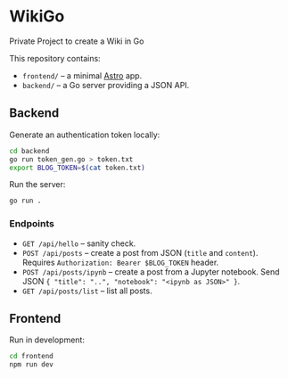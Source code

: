 # WikiGo
Private Project to create a Wiki in Go

This repository contains:

- `frontend/` – a minimal [Astro](https://astro.build/) app.
- `backend/` – a Go server providing a JSON API.

## Backend

Generate an authentication token locally:

```bash
cd backend
go run token_gen.go > token.txt
export BLOG_TOKEN=$(cat token.txt)
```

Run the server:

```bash
go run .
```

### Endpoints
- `GET /api/hello` – sanity check.
- `POST /api/posts` – create a post from JSON (`title` and `content`). Requires `Authorization: Bearer $BLOG_TOKEN` header.
- `POST /api/posts/ipynb` – create a post from a Jupyter notebook. Send JSON `{ "title": "..", "notebook": "<ipynb as JSON>" }`.
- `GET /api/posts/list` – list all posts.

## Frontend

Run in development:

```bash
cd frontend
npm run dev
```
